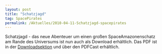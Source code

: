 ```yaml
---
layout: post
title: "Schatzjagd"
tag: SpacePirates
permalink: /Aktuelles/2010-04-11-Schatzjagd-spacepirates
---
```


Schatzjagd - das neue Abenteuer um einen großen SpaceAmazonenschatz am Rande des Universums ist nun auch als Download erhältlich. Das PDF ist in der [Downloadsektion](https://spacepirates.jcgames.de/Publikationen/) und über den PDFCast erhältlich.
